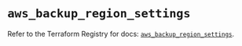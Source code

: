 # `aws_backup_region_settings`

Refer to the Terraform Registry for docs: [`aws_backup_region_settings`](https://registry.terraform.io/providers/hashicorp/aws/5.63.0/docs/resources/backup_region_settings).
